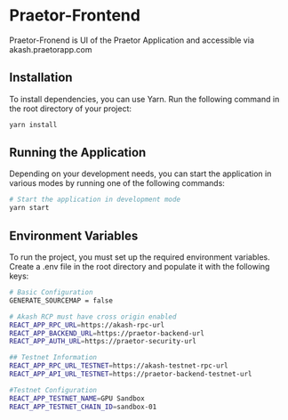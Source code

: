 # Praetor-Frontend

Praetor-Fronend is UI of the Praetor Application and accessible via akash.praetorapp.com

## Installation

To install dependencies, you can use Yarn. Run the following command in the root directory of your project:

```bash
yarn install
```

## Running the Application

Depending on your development needs, you can start the application in various modes by running one of the following commands:

```bash
# Start the application in development mode
yarn start
```

## Environment Variables

To run the project, you must set up the required environment variables. Create a .env file in the root directory and populate it with the following keys:

```bash
# Basic Configuration
GENERATE_SOURCEMAP = false

# Akash RCP must have cross origin enabled
REACT_APP_RPC_URL=https://akash-rpc-url
REACT_APP_BACKEND_URL=https://praetor-backend-url
REACT_APP_AUTH_URL=https://praetor-security-url

## Testnet Information
REACT_APP_RPC_URL_TESTNET=https://akash-testnet-rpc-url
REACT_APP_API_URL_TESTNET=https://praetor-backend-testnet-url

#Testnet Configuration
REACT_APP_TESTNET_NAME=GPU Sandbox
REACT_APP_TESTNET_CHAIN_ID=sandbox-01
```